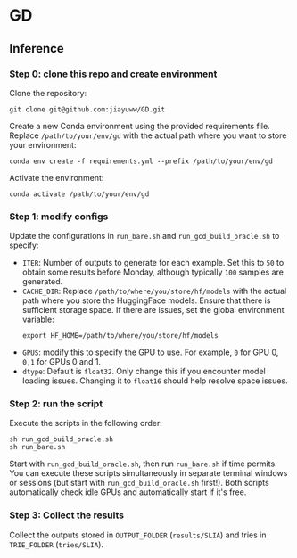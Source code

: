 # GD



## Inference
### Step 0: clone this repo and create environment
Clone the repository:
```
git clone git@github.com:jiayuww/GD.git
```
Create a new Conda environment using the provided requirements file. Replace `/path/to/your/env/gd` with the actual path where you want to store your environment:
```
conda env create -f requirements.yml --prefix /path/to/your/env/gd
```

Activate the environment:
```
conda activate /path/to/your/env/gd
```
### Step 1: modify configs
Update the configurations in `run_bare.sh` and `run_gcd_build_oracle.sh` to specify: 
- `ITER`: Number of outputs to generate for each example. Set this to `50` to obtain some results before Monday, although typically `100` samples are generated.
- `CACHE_DIR`: Replace `/path/to/where/you/store/hf/models` with the actual path where you store the HuggingFace models. Ensure that there is sufficient storage space. If there are issues, set the global environment variable:
    ```
    export HF_HOME=/path/to/where/you/store/hf/models
    ```
- `GPUS`: modify this to specify the GPU to use. For example, `0` for GPU 0, `0,1` for GPUs 0 and 1.
- `dtype`: Default is `float32`. Only change this if you encounter model loading issues. Changing it to `float16` should help resolve space issues.

### Step 2: run the script
Execute the scripts in the following order:
```
sh run_gcd_build_oracle.sh
sh run_bare.sh
```
Start with `run_gcd_build_oracle.sh`, then run `run_bare.sh` if time permits.
You can execute these scripts simultaneously in separate terminal windows or sessions (but start with `run_gcd_build_oracle.sh` first!). Both scripts automatically check idle GPUs and automatically start if it's free.

### Step 3: Collect the results
Collect the outputs stored in `OUTPUT_FOLDER` (`results/SLIA`) and tries in `TRIE_FOLDER` (`tries/SLIA`).
